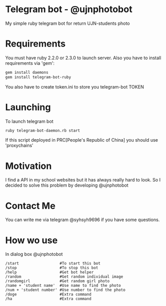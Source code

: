 # Telegram bot - @ujnphotobot
My simple ruby telegram bot for return UJN-students photo

# Requirements
You must have ruby 2.2.0 or 2.3.0 to launch server. Also you have to install requirements via 'gem':
```bash
gem install daemons
gem install telegram-bot-ruby
```
You also have to create token.ini to store you telegram-bot TOKEN

# Launching
To launch telegram bot
```bash
ruby telegram-bot-daemon.rb start
```
If this script deployed in PRC[People's Republic of China] you should use 'proxychains'

# Motivation
I find a API in my school websites but it has always really hard to look. So I decided to solve this problem by developing @ujnphotobot

# Contact Me
You can write me via telegram @syhsyh9696 if you have some questions.

# How wo use
In dialog box @ujnphotobot
```
/start                  #To start this bot
/stop                   #To stop this bot
/help                   #Get bot helper
/random                 #Get random individual image
/randomgirl             #Get random girl photo
/name + 'student name'  #Use name to find the photo
/num + 'student number' #Use number to find the photo
/doge                   #Extra command
/ha                     #Extra command
```
